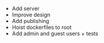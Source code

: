 - Add server
- Improve design
- Add publishing
- Hoist dockerfiles to root
- Add admin and guest users + tests
